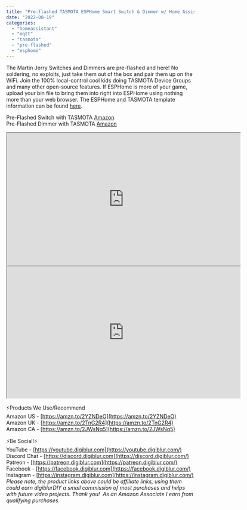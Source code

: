 ```yaml
---
title: "Pre-flashed TASMOTA ESPHome Smart Switch & Dimmer w/ Home Assistant"
date: "2022-08-19"
categories: 
  - "homeassistant"
  - "mqtt"
  - "tasmota"
  - "pre-flashed"
  - "esphome"
---
```


The Martin Jerry Switches and Dimmers are pre-flashed and here!  No soldering, no exploits, just take them out of the box and pair them up on the WiFi.  Join the 100% local-control cool kids doing TASMOTA Device Groups and many other open-source features. If ESPHome is more of your game, upload your bin file to bring them into right into ESPHome using nothing more than your web browser.  The ESPHome and TASMOTA template information can be found [here](https://digiblur.com/wiki/devices/switches/martin_jerry_mj-s01_single_pole).

Pre-Flashed Switch with TASMOTA [Amazon](https://amzn.to/3K4qpIx)  
Pre-Flashed Dimmer with TASMOTA [Amazon](https://amzn.to/3Kk2VQ5)  


<iframe allowfullscreen height="353" src="https://www.youtube.com/embed/H7GlOoJrOjU" width="625" youtube-src-=""></iframe>  
  
<iframe allowfullscreen height="353" src="https://www.youtube.com/embed/uU7oy-Kz7T8" width="625" youtube-src-=""></iframe>  

⚡Products We Use/Recommend  
Amazon US - [https://amzn.to/2YZNDeO](https://amzn.to/2YZNDeO)  
Amazon UK - [https://amzn.to/2TnG2R4](https://amzn.to/2TnG2R4)  
Amazon CA - [https://amzn.to/2JWsNq5](https://amzn.to/2JWsNq5)  

⚡Be Social!⚡  
YouTube - [https://youtube.digiblur.com](https://youtube.digiblur.com/)  
Discord Chat - [https://discord.digiblur.com](https://discord.digiblur.com/)  
Patreon - [https://patreon.digiblur.com](https://patreon.digiblur.com/)  
Facebook - [https://facebook.digiblur.com](https://facebook.digiblur.com/)  
Instagram - [https://instagram.digiblur.com](https://instagram.digiblur.com/)  
_Please note, the product links above could be affiliate links, using them could earn digiblurDIY a small commission of most purchases and helps with future video projects. Thank you!  As an Amazon Associate I earn from qualifying purchases._
